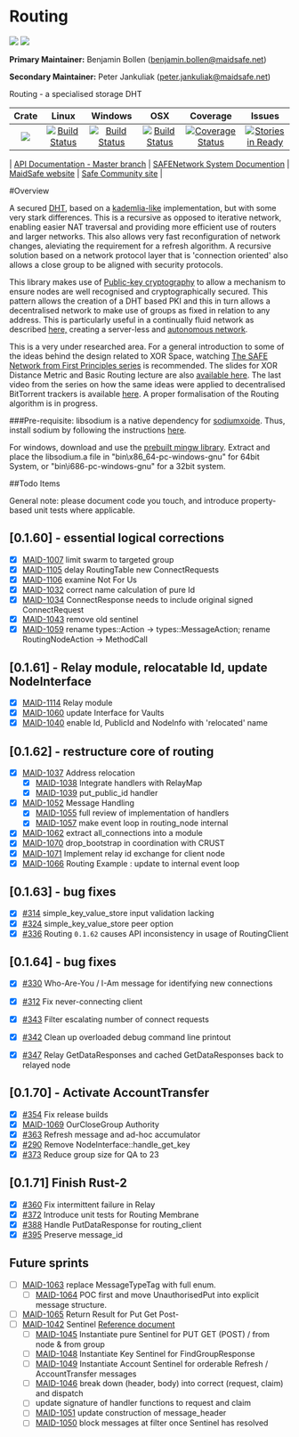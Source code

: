 # Routing
[![](https://img.shields.io/badge/Project%20SAFE-Approved-green.svg)](http://maidsafe.net/applications) [![](https://img.shields.io/badge/License-GPL3-green.svg)](https://github.com/maidsafe/crust/blob/master/COPYING)

**Primary Maintainer:**     Benjamin Bollen (benjamin.bollen@maidsafe.net)

**Secondary Maintainer:**   Peter Jankuliak (peter.jankuliak@maidsafe.net)

Routing - a specialised storage DHT

|Crate|Linux|Windows|OSX|Coverage|Issues|
|:------:|:-------:|:-------:|:-------:|:-------:|:-------:|
|[![](http://meritbadge.herokuapp.com/routing)](https://crates.io/crates/routing)|[![Build Status](https://travis-ci.org/maidsafe/routing.svg?branch=master)](https://travis-ci.org/maidsafe/routing)|[![Build Status](http://ci.maidsafe.net:8080/buildStatus/icon?job=routing_win64_status_badge)](http://ci.maidsafe.net:8080/job/routing_win64_status_badge/)|[![Build Status](http://ci.maidsafe.net:8080/buildStatus/icon?job=routing_osx_status_badge)](http://ci.maidsafe.net:8080/job/routing_osx_status_badge/)|[![Coverage Status](https://coveralls.io/repos/maidsafe/routing/badge.svg)](https://coveralls.io/r/maidsafe/routing)|[![Stories in Ready](https://badge.waffle.io/maidsafe/routing.png?label=ready&title=Ready)](https://waffle.io/maidsafe/routing)

| [API Documentation - Master branch](http://maidsafe.github.io/routing/routing/) | [SAFENetwork System Documention](http://systemdocs.maidsafe.net/) | [MaidSafe website](http://www.maidsafe.net) | [Safe Community site](https://forum.safenetwork.io) |

#Overview

A secured [DHT](http://en.wikipedia.org/wiki/Distributed_hash_table), based on a [kademlia-like](http://en.wikipedia.org/wiki/Kademlia) implementation, but with some very stark differences. This is a recursive as opposed to iterative network, enabling easier NAT traversal and providing more efficient use of routers and larger networks. This also allows very fast reconfiguration of network changes, aleviating the requirement for a refresh algorithm. A recursive solution based on a network protocol layer that is 'connection oriented' also allows a close group to be aligned with security protocols.

This library makes use of [Public-key cryptography](http://en.wikipedia.org/wiki/Public-key_cryptography) to allow a mechanism to ensure nodes are well recognised and cryptographically secured. This pattern
allows the creation of a DHT based PKI and this in turn allows a decentralised network to make use of groups as fixed in relation to any address. This is particularly useful in a continually fluid network as described [here,](http://maidsafe.net/Whitepapers/pdf/MaidSafeDistributedHashTable.pdf) creating a server-less and [autonomous network](http://maidsafe.net/docs/SAFEnetwork.pdf).

This is a very under researched area. For a general introduction to some of the ideas behind the design related to XOR Space, watching [The SAFE Network from First Principles series](https://www.youtube.com/watch?v=Lr9FJRDcNzk&list=PLiYqQVdgdw_sSDkdIZzDRQR9xZlsukIxD) is recommended. The slides for XOR Distance Metric and Basic Routing lecture are also [available here](http://ericklavoie.com/talks/safenetwork/1-xor-routing.pdf). The last video from the series on how the same ideas were applied to decentralised BitTorrent trackers is available [here](https://www.youtube.com/watch?v=YFV908uoLPY). A proper formalisation of the Routing algorithm is in progress.


###Pre-requisite:
libsodium is a native dependency for [sodiumxoide](https://github.com/dnaq/sodiumoxide). Thus, install sodium by following the instructions [here](http://doc.libsodium.org/installation/index.html).

For windows, download and use the [prebuilt mingw library](https://download.libsodium.org/libsodium/releases/libsodium-1.0.2-mingw.tar.gz).
Extract and place the libsodium.a file in "bin\x86_64-pc-windows-gnu" for 64bit System, or "bin\i686-pc-windows-gnu" for a 32bit system.

##Todo Items

General note: please document code you touch, and introduce property-based unit tests where applicable.

## [0.1.60] - essential logical corrections
- [x] [MAID-1007](https://maidsafe.atlassian.net/browse/MAID-1007) limit swarm to targeted group
 - [x] [MAID-1105](https://maidsafe.atlassian.net/browse/MAID-1105) delay RoutingTable new ConnectRequests
 - [x] [MAID-1106](https://maidsafe.atlassian.net/browse/MAID-1106) examine Not For Us
- [x] [MAID-1032](https://maidsafe.atlassian.net/browse/MAID-1032)
correct name calculation of pure Id
- [x] [MAID-1034](https://maidsafe.atlassian.net/browse/MAID-1034) ConnectResponse needs to include original signed ConnectRequest
- [x] [MAID-1043](https://maidsafe.atlassian.net/browse/MAID-1043) remove old sentinel
- [x] [MAID-1059](https://maidsafe.atlassian.net/browse/MAID-1059) rename types::Action -> types::MessageAction; rename RoutingNodeAction -> MethodCall

## [0.1.61] - Relay module, relocatable Id, update NodeInterface

- [x] [MAID-1114](https://maidsafe.atlassian.net/browse/MAID-1114) Relay module
- [x] [MAID-1060](https://maidsafe.atlassian.net/browse/MAID-1060) update Interface for Vaults
- [x] [MAID-1040](https://maidsafe.atlassian.net/browse/MAID-1040) enable Id, PublicId and NodeInfo with 'relocated' name

## [0.1.62] - restructure core of routing

- [x] [MAID-1037](https://maidsafe.atlassian.net/browse/MAID-1037) Address relocation
  - [x] [MAID-1038](https://maidsafe.atlassian.net/browse/MAID-1038) Integrate handlers with RelayMap
  - [x] [MAID-1039](https://maidsafe.atlassian.net/browse/MAID-1039) put_public_id handler
- [x] [MAID-1052](https://maidsafe.atlassian.net/browse/MAID-1052) Message Handling
  - [x] [MAID-1055](https://maidsafe.atlassian.net/browse/MAID-1055) full review of implementation of handlers
  - [x] [MAID-1057](https://maidsafe.atlassian.net/browse/MAID-1057) make event loop in routing_node internal
- [x] [MAID-1062](https://maidsafe.atlassian.net/browse/MAID-1062) extract all_connections into a module
- [x] [MAID-1070](https://maidsafe.atlassian.net/browse/MAID-1070) drop_bootstrap in coordination with CRUST
- [x] [MAID-1071](https://maidsafe.atlassian.net/browse/MAID-1071) Implement relay id exchange for client node
- [x] [MAID-1066](https://maidsafe.atlassian.net/browse/MAID-1066) Routing Example : update to internal event loop

## [0.1.63] - bug fixes

- [x] [#314](https://github.com/maidsafe/routing/issues/314) simple_key_value_store input validation lacking
- [x] [#324](https://github.com/maidsafe/routing/issues/324) simple_key_value_store peer option
- [x] [#336](https://github.com/maidsafe/routing/issues/336) Routing `0.1.62` causes API inconsistency in usage of RoutingClient

## [0.1.64] - bug fixes

- [x] [#330](https://github.com/maidsafe/routing/issues/330) Who-Are-You / I-Am message for identifying new connections
- [x] [#312](https://github.com/maidsafe/routing/issues/312) Fix never-connecting client
- [x] [#343](https://github.com/maidsafe/routing/issues/343) Filter escalating number of connect requests
- [x] [#342](https://github.com/maidsafe/routing/issues/342) Clean up overloaded debug command line printout
- [x] [#347](https://github.com/maidsafe/routing/issues/347) Relay GetDataResponses and cached GetDataResponses back to relayed node


## [0.1.70] - Activate AccountTransfer

- [x] [#354](https://github.com/maidsafe/routing/issues/354) Fix release builds
- [x] [MAID-1069](https://maidsafe.atlassian.net/browse/MAID-1069) OurCloseGroup Authority
- [x] [#363](https://github.com/maidsafe/routing/issues/363) Refresh message and ad-hoc accumulator
- [x] [#290](https://github.com/maidsafe/routing/issues/290) Remove NodeInterface::handle_get_key
- [x] [#373](https://github.com/maidsafe/routing/issues/373) Reduce group size for QA to 23

## [0.1.71] Finish Rust-2

- [x] [#360](https://github.com/maidsafe/routing/issues/360) Fix intermittent failure in Relay
- [x] [#372](https://github.com/maidsafe/routing/issues/372) Introduce unit tests for Routing Membrane
- [x] [#388](https://github.com/maidsafe/routing/issues/388) Handle PutDataResponse for routing_client
- [x] [#395](https://github.com/maidsafe/routing/issues/395) Preserve message_id

## Future sprints

- [ ] [MAID-1063](https://maidsafe.atlassian.net/browse/MAID-1063) replace MessageTypeTag with full enum.
    - [ ] [MAID-1064](https://maidsafe.atlassian.net/browse/MAID-1064) POC first and move UnauthorisedPut into explicit message structure.
- [ ] [MAID-1065](https://maidsafe.atlassian.net/browse/MAID-1065) Return Result for Put Get Post-
- [ ] [MAID-1042](https://maidsafe.atlassian.net/browse/MAID-1042) Sentinel [Reference document](https://docs.google.com/document/d/1-x7pCq_YXm-P5xDi7y8UIYDbheVwJ10Q80FzgtnMD8A/edit?usp=sharing)
    - [ ] [MAID-1045](https://maidsafe.atlassian.net/browse/MAID-1045) Instantiate pure Sentinel for PUT GET (POST) / from node & from group
    - [ ] [MAID-1048](https://maidsafe.atlassian.net/browse/MAID-1048) Instantiate Key Sentinel for FindGroupResponse
    - [ ] [MAID-1049](https://maidsafe.atlassian.net/browse/MAID-1049) Instantiate Account Sentinel for orderable Refresh / AccountTransfer messages
    - [ ] [MAID-1046](https://maidsafe.atlassian.net/browse/MAID-1046) break down (header, body) into correct (request, claim) and dispatch
    - [ ]  update signature of handler functions to request and claim
    - [ ] [MAID-1051](https://maidsafe.atlassian.net/browse/MAID-1051) update construction of message_header
    - [ ] [MAID-1050](https://maidsafe.atlassian.net/browse/MAID-1050) block messages at filter once Sentinel has resolved
